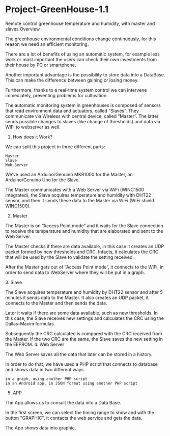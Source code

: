 # Project-GreenHouse-1.1
Remote control greenhouse temperature and humidity, with master and slaves
Overview

The greenhouse environmental conditions change continuously, for this reason we need an efficient monitoring.

There are a lot of benefits of using an automatic system, for example less work or most important the users can check their own investments from their house by PC or smartphone.

Another important advantage is the possibility to store data into a DataBase. This can make the difference between gaining or losing money.

Furthermore, thanks to a real-time system control we can intervene immediately, preventing problems for cultivation.

The automatic monitoring system in greenhouses is composed of sensors that read environment data and actuators, called “Slaves”. They communicate via Wireless with central device, called “Master”. The latter sends possible changes to slaves (like change of thresholds) and data via WiFi to webserver as well.
1. How does it Work?

We can split this project in three different parts:

    Master
    Slave
    Web Server

We’ve used an Arduino/Genuino MKR1000 for the Master, an Arduino/Genuino Uno for the Slave.

The Master communicates with a Web Server via WiFi (WINC1500 integrated), the Slave acquires temperature and humidity with DHT22 sensor, and then it sends these data to the Master via WiFi (WiFi shield WINC1500).

2. Master

The Master is on “Access Point mode” and it waits for the Slave connection to receive the temperature and humidity that are elaborated and sent to the Web Server.

The Master checks if there are data available, in this case it creates an UDP packet formed by new thresholds and CRC. Infacts, it calculates the CRC that will be used by the Slave to validate the setting received.

After the Master gets out of “Access Point mode”, it connects to the WiFi, in order to send data to WebServer where they will be put in a graph.

[logo]: http://www.google.com/images/logo.gif
3. Slave

The Slave acquires temperature and humidity by DHT22 sensor and after 5 minutes it sends data to the Master. It also creates an UDP packet, it connects to the Master and then sends the data.

Later it waits if there are some data available, such as new thresholds. In this case, the Slave receives new settings and calculates the CRC using the Dallas-Maxim formulas.

Subsequently the CRC calculated is compared with the CRC received from the Master. If the two CRC are the same, the Slave saves the new setting in the EEPROM.
4. Web Server

The Web Server saves all the data that later can be stored in a history.

In order to do that, we have used a PHP script that connects to database and shows data in two different ways

    in a graph, using another PHP script
    in an Android app, in JSON format using another PHP script

5. APP

The App allows us to consult the data into a Data Base.

In the first screen, we can select the timing range to show and with the button "GRAPHIC", it contacts the web service and gets the data.

The App shows data into graphic.


